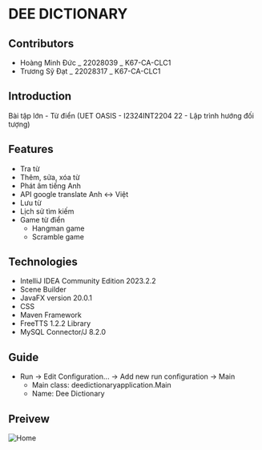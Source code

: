 # DEE DICTIONARY
## Contributors
- Hoàng Minh Đức _ 22028039 _ K67-CA-CLC1
- Trương Sỹ Đạt _ 22028317 _ K67-CA-CLC1
## Introduction
Bài tập lớn - Từ điển (UET OASIS - I2324INT2204 22 - Lập trình hướng đối tượng)
## Features
- Tra từ
- Thêm, sửa, xóa từ
- Phát âm tiếng Anh
- API google translate Anh <-> Việt
- Lưu từ
- Lịch sử tìm kiếm
- Game từ điển
    - Hangman game
    - Scramble game
## Technologies
- IntelliJ IDEA Community Edition 2023.2.2
- Scene Builder
- JavaFX version 20.0.1
- CSS
- Maven Framework
- FreeTTS 1.2.2 Library
- MySQL Connector/J 8.2.0
## Guide
- Run -> Edit Configuration... -> Add new run configuration -> Main
    - Main class: deedictionaryapplication.Main
    - Name: Dee Dictionary
## Preivew
![Home](https://github.com/dattrxng/BTL_OOP_Dictionary/assets/124912657/8a7c9251-c06f-4b9d-8c3f-7a90c2c5f4ec)

